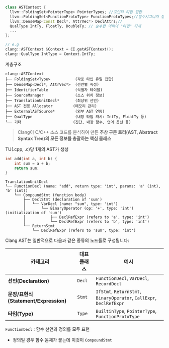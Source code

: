 
```cpp
class ASTContext {
  llvm::FoldingSet<PointerType> PointerTypes; //포인터 타입 집합
  llvm::FoldingSet<FunctionProtoType> FunctionProtoTypes;//함수시그니처 집합
  llvm::DenseMap<const Decl*, AttrVec*> DeclAttrs;//
  QualType IntTy, FloatTy, DoubleTy; // 순수한 의미의 "타입" 자체
  ...
};

// e.g
clang::ASTContext &Context = CI.getASTContext();
clang::QualType IntType = Context.IntTy;
```

계층구조
```
clang::ASTContext
├── FoldingSet<Type>           (각종 타입 유일 집합)
├── DenseMap<Decl*, AttrVec*>  (선언별 속성)
├── IdentifierTable            (식별자 테이블)
├── SourceManager              (소스 위치 정보)
├── TranslationUnitDecl*       (최상위 선언)
├── AST 전용 Allocator         (메모리 관리)
├── ExternalASTSource*         (외부 AST 연동)
├── QualType                   (내장 타입 캐시: IntTy, FloatTy 등)
└── 기타                       (진단, 내장 함수, 언어 옵션 등)
```

> Clang이 C/C++ 소스 코드를 분석하여 만든 **추상 구문 트리(AST, Abstract Syntax Tree)의 모든 정보를 총괄하는 핵심 클래스**

TU(.cpp, .c)당 1개의 AST가 생성
```cpp
int add(int a, int b) {
    int sum = a + b;
    return sum;
}
```

```
TranslationUnitDecl
└── FunctionDecl (name: "add", return type: 'int', params: 'a' (int), 'b' (int))
    └── CompoundStmt (function body)
        ├── DeclStmt (declaration of 'sum')
        │   └── VarDecl (name: "sum", type: 'int')
        │       └── BinaryOperator (op: '+', type: 'int') (initialization of 'sum')
        │           ├── DeclRefExpr (refers to 'a', type: 'int')
        │           └── DeclRefExpr (refers to 'b', type: 'int')
        └── ReturnStmt
            └── DeclRefExpr (refers to 'sum', type: 'int')
```



Clang AST는 일반적으로 다음과 같은 종류의 노드들로 구성됩니다:

|카테고리|대표 클래스|예시|
|---|---|---|
|**선언(Declaration)**|`Decl`|`FunctionDecl`, `VarDecl`, `RecordDecl`|
|**문장/표현식(Statement/Expression)**|`Stmt`|`IfStmt`, `ReturnStmt`, `BinaryOperator`, `CallExpr`, `DeclRefExpr`|
|**타입(Type)**|`Type`|`BuiltinType`, `PointerType`, `FunctionProtoType`|
`FunctionDecl` : 함수 선언과 정의를 모두 표현
- 정의일 경우 함수 몸체가 붙는데 이것이 `CompoundStmt`
